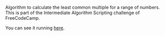 Algorithm to calculate the least common multiple for a range of numbers. This is part of the Intermediate Algorithm Scripting challenge of FreeCodeCamp.

You can see it running [here](http://codepen.io/ramingar/pen/ZLPLdp).